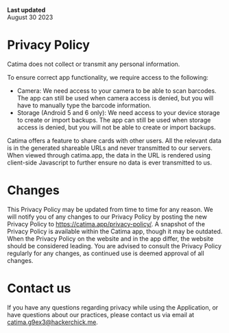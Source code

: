 **Last updated**  
August 30 2023

# Privacy Policy
Catima does not collect or transmit any personal information.

To ensure correct app functionality, we require access to the following:

- Camera: We need access to your camera to be able to scan barcodes. The app can still be used when camera access is denied, but you will have to manually type the barcode information.
- Storage (Android 5 and 6 only): We need access to your device storage to create or import backups. The app can still be used when storage access is denied, but you will not be able to create or import backups.

Catima offers a feature to share cards with other users. All the relevant data is in the generated shareable URLs and never transmitted to our servers. When viewed through catima.app, the data in the URL is rendered using client-side Javascript to further ensure no data is ever transmitted to us.

# Changes
This Privacy Policy may be updated from time to time for any reason. We will notify you of any changes to our Privacy Policy by posting the new Privacy Policy to https://catima.app/privacy-policy/. A snapshot of the Privacy Policy is available within the Catima app, though it may be outdated. When the Privacy Policy on the website and in the app differ, the website should be considered leading. You are advised to consult the Privacy Policy regularly for any changes, as continued use is deemed approval of all changes.

# Contact us
If you have any questions regarding privacy while using the Application, or have questions about our practices, please contact us via email at catima.g9ex3@hackerchick.me.
